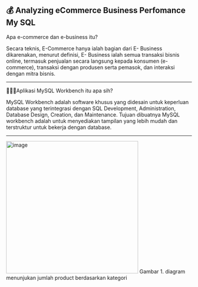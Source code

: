 💰 Analyzing  eCommerce Business Perfomance My SQL
--------------------------------------------------------------------------------------------------------------------------------------------------------------------------------
Apa e-commerce dan e-business itu?

Secara teknis, E-Commerce hanya ialah bagian dari E- Business dikarenakan, menurut definisi, E- Business ialah semua transaksi bisnis online, termasuk penjualan secara langsung kepada konsumen (e- commerce), transaksi dengan produsen serta pemasok, dan interaksi dengan mitra bisnis.

--------------------------------------------------------------------------------------------------------------------------------------------------------------------------------
👩🏻‍💻Aplikasi MySQL Workbench itu apa sih?

MySQL Workbench adalah software khusus yang didesain untuk keperluan database yang terintegrasi dengan SQL Development, Administration, Database Design, Creation, dan Maintenance. Tujuan dibuatnya MySQL workbench adalah untuk menyediakan tampilan yang lebih mudah dan terstruktur untuk bekerja dengan database.

-----------------------------------------------------------------------------------------------------------------------------------------------------------------------------

<img width="358" alt="image" src="https://github.com/Sucilia/Analyzing-eCommerce-Business-Performance-with-MYSQL/assets/93129907/b7396bc8-7093-409d-9d93-48dfffbfaa72">
Gambar 1. diagram menunjukan jumlah product berdasarkan kategori
